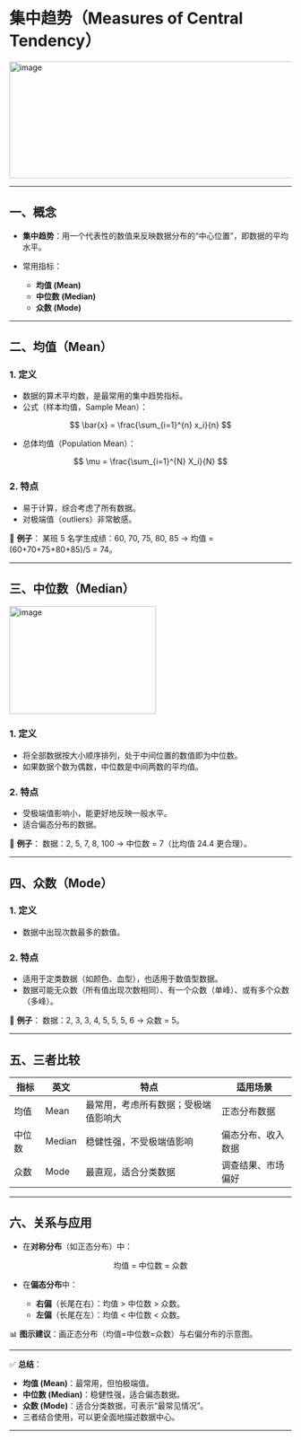 

# 集中趋势（Measures of Central Tendency）
<img width="628" height="208" alt="image" src="https://github.com/user-attachments/assets/b424a81a-3781-4e3f-a075-530c692d2ea6" />

---

## 一、概念

* **集中趋势**：用一个代表性的数值来反映数据分布的“中心位置”，即数据的平均水平。
* 常用指标：

  * **均值 (Mean)**
  * **中位数 (Median)**
  * **众数 (Mode)**

---

## 二、均值（Mean）

### 1. 定义

* 数据的算术平均数，是最常用的集中趋势指标。
* 公式（样本均值，Sample Mean）：

$$
\bar{x} = \frac{\sum_{i=1}^{n} x_i}{n}
$$
* 总体均值（Population Mean）：

$$
\mu = \frac{\sum_{i=1}^{N} X_i}{N}
$$

### 2. 特点

* 易于计算，综合考虑了所有数据。
* 对极端值（outliers）非常敏感。

📍 **例子**：
某班 5 名学生成绩：60, 70, 75, 80, 85 → 均值 = (60+70+75+80+85)/5 = 74。

---

## 三、中位数（Median）
<img width="262" height="192" alt="image" src="https://github.com/user-attachments/assets/7e503d01-91fe-478b-b660-1892504e7403" />

### 1. 定义

* 将全部数据按大小顺序排列，处于中间位置的数值即为中位数。
* 如果数据个数为偶数，中位数是中间两数的平均值。

### 2. 特点

* 受极端值影响小，能更好地反映一般水平。
* 适合偏态分布的数据。

📍 **例子**：
数据：2, 5, 7, 8, 100 → 中位数 = 7（比均值 24.4 更合理）。

---

## 四、众数（Mode）

### 1. 定义

* 数据中出现次数最多的数值。

### 2. 特点

* 适用于定类数据（如颜色、血型），也适用于数值型数据。
* 数据可能无众数（所有值出现次数相同）、有一个众数（单峰）、或有多个众数（多峰）。

📍 **例子**：
数据：2, 3, 3, 4, 5, 5, 5, 6 → 众数 = 5。

---

## 五、三者比较

| 指标  | 英文     | 特点                 | 适用场景      |
| --- | ------ | ------------------ | --------- |
| 均值  | Mean   | 最常用，考虑所有数据；受极端值影响大 | 正态分布数据    |
| 中位数 | Median | 稳健性强，不受极端值影响       | 偏态分布、收入数据 |
| 众数  | Mode   | 最直观，适合分类数据         | 调查结果、市场偏好 |

---

## 六、关系与应用

* 在**对称分布**（如正态分布）中：

$$
\text{均值 = 中位数 = 众数}
$$
* 在**偏态分布**中：

  * **右偏**（长尾在右）：均值 > 中位数 > 众数。
  * **左偏**（长尾在左）：均值 < 中位数 < 众数。

📊 **图示建议**：画正态分布（均值=中位数=众数）与右偏分布的示意图。

---

✅ **总结**：

* **均值 (Mean)**：最常用，但怕极端值。
* **中位数 (Median)**：稳健性强，适合偏态数据。
* **众数 (Mode)**：适合分类数据，可表示“最常见情况”。
* 三者结合使用，可以更全面地描述数据中心。

---


